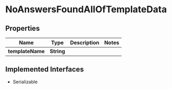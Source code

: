 

# NoAnswersFoundAllOfTemplateData


## Properties

Name | Type | Description | Notes
------------ | ------------- | ------------- | -------------
**templateName** | **String** |  | 


## Implemented Interfaces

* Serializable


